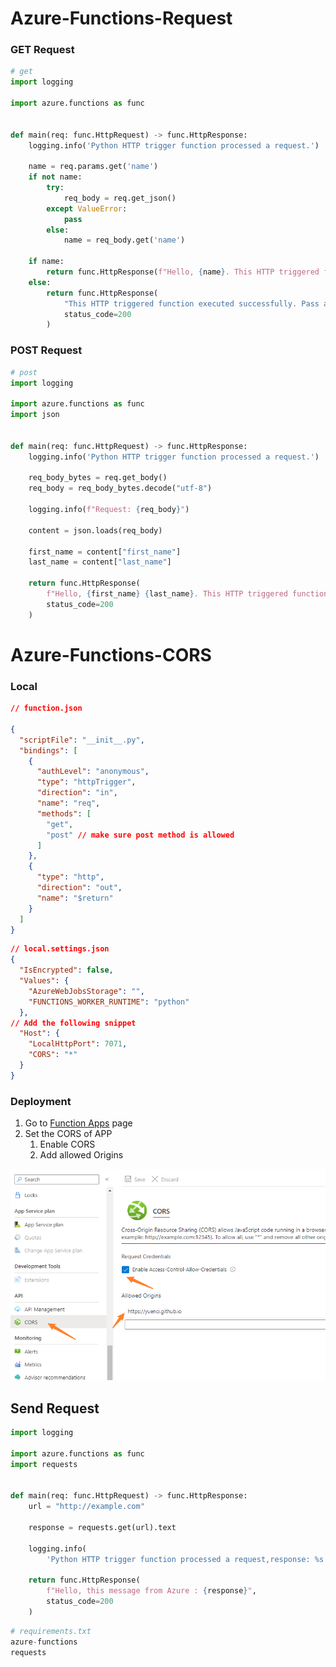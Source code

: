# Azure-Functions-Request

### GET Request

```python
# get
import logging

import azure.functions as func


def main(req: func.HttpRequest) -> func.HttpResponse:
    logging.info('Python HTTP trigger function processed a request.')

    name = req.params.get('name')
    if not name:
        try:
            req_body = req.get_json()
        except ValueError:
            pass
        else:
            name = req_body.get('name')

    if name:
        return func.HttpResponse(f"Hello, {name}. This HTTP triggered function executed successfully.")
    else:
        return func.HttpResponse(
            "This HTTP triggered function executed successfully. Pass a name in the query string or in the request body for a personalized response.",
            status_code=200
        )
```

### POST Request

```python
# post
import logging

import azure.functions as func
import json


def main(req: func.HttpRequest) -> func.HttpResponse:
    logging.info('Python HTTP trigger function processed a request.')

    req_body_bytes = req.get_body()
    req_body = req_body_bytes.decode("utf-8")

    logging.info(f"Request: {req_body}")

    content = json.loads(req_body)

    first_name = content["first_name"]
    last_name = content["last_name"]

    return func.HttpResponse(
        f"Hello, {first_name} {last_name}. This HTTP triggered function executed successfully.",
        status_code=200
    )
```

# Azure-Functions-CORS

### Local

```json
// function.json

{
  "scriptFile": "__init__.py",
  "bindings": [
    {
      "authLevel": "anonymous",
      "type": "httpTrigger",
      "direction": "in",
      "name": "req",
      "methods": [
        "get",
        "post" // make sure post method is allowed
      ]
    },
    {
      "type": "http",
      "direction": "out",
      "name": "$return"
    }
  ]
}
```

```json
// local.settings.json
{
  "IsEncrypted": false,
  "Values": {
    "AzureWebJobsStorage": "",
    "FUNCTIONS_WORKER_RUNTIME": "python"
  },
// Add the following snippet
  "Host": {
    "LocalHttpPort": 7071,
    "CORS": "*"
  }
}
```

### Deployment

1. Go to [Function Apps](https://portal.azure.com/#view/HubsExtension/BrowseResource/resourceType/Microsoft.Web%2Fsites/kind/functionapp) page
2. Set the CORS of APP
   1. Enable CORS
   2. Add allowed Origins

![img](./src/sc.png)


## Send Request

```python
import logging

import azure.functions as func
import requests


def main(req: func.HttpRequest) -> func.HttpResponse:
    url = "http://example.com"

    response = requests.get(url).text

    logging.info(
        'Python HTTP trigger function processed a request,response: %s', response)

    return func.HttpResponse(
        f"Hello, this message from Azure : {response}",
        status_code=200
    )

```

```python
# requirements.txt
azure-functions
requests
```
